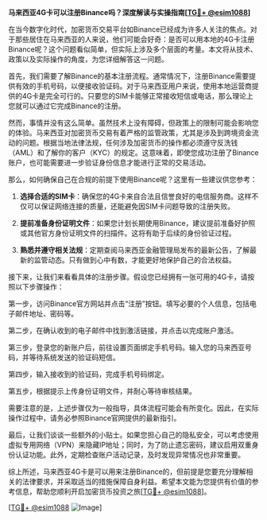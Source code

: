 **马来西亚4G卡可以注册Binance吗？深度解读与实操指南[[TG💪+ @esim1088](https://t.me/s/esim1088)]**

在当今数字化时代，加密货币交易平台如Binance已经成为许多人关注的焦点。对于那些居住在马来西亚的人来说，他们可能会好奇：是否可以用本地的4G卡注册Binance呢？这个问题看似简单，但实际上涉及多个层面的考量。本文将从技术、政策以及实际操作的角度，为您详细解答这一问题。

首先，我们需要了解Binance的基本注册流程。通常情况下，注册Binance需要提供有效的手机号码，以便接收验证码。对于马来西亚用户来说，使用本地运营商提供的4G卡是完全可行的。只要您的SIM卡能够正常接收短信或电话，那么理论上您就可以通过它完成Binance的注册。

然而，事情并没有这么简单。虽然技术上没有障碍，但政策上的限制可能会影响您的体验。马来西亚对加密货币交易有着严格的监管政策，尤其是涉及到跨境资金流动的问题。根据当地法律法规，任何涉及加密货币的操作都必须遵守反洗钱（AML）和了解你的客户（KYC）的规定。这意味着，即使您成功注册了Binance账户，也可能需要进一步验证身份信息才能进行正常的交易活动。

那么，如何确保自己在合规的前提下使用Binance呢？这里有一些建议供您参考：

1. **选择合适的SIM卡**：确保您的4G卡来自合法且信誉良好的电信服务商。这样不仅可以保证网络连接的质量，还能避免因SIM卡问题导致的注册失败。

2. **提前准备身份证明文件**：如果您计划长期使用Binance，建议提前准备好护照或其他官方身份证明文件的扫描件。这将有助于后续的身份验证过程。

3. **熟悉并遵守相关法规**：定期查阅马来西亚金融管理局发布的最新公告，了解最新的监管动态。只有做到心中有数，才能更好地保护自己的合法权益。

接下来，让我们来看看具体的注册步骤。假设您已经拥有一张可用的4G卡，请按照以下步骤操作：

第一步，访问Binance官方网站并点击“注册”按钮。填写必要的个人信息，包括电子邮件地址、密码等。

第二步，在确认收到的电子邮件中找到激活链接，并点击以完成账户激活。

第三步，登录您的新账户后，前往设置页面绑定手机号码。输入您的马来西亚号码，并等待系统发送的验证码短信。

第四步，输入接收到的验证码，完成手机号码绑定。

第五步，根据提示上传身份证明文件，并耐心等待审核结果。

需要注意的是，上述步骤仅为一般指导，具体流程可能会有所变化。因此，在实际操作过程中，请务必参照Binance官网提供的最新指引。

最后，让我们谈谈一些额外的小贴士。如果您担心自己的隐私安全，可以考虑使用虚拟专用网络（VPN）来隐藏IP地址；同时，为了防止遗忘密码，建议启用双重身份认证功能。此外，定期检查账户活动记录，及时发现异常情况也非常重要。

综上所述，马来西亚4G卡是可以用来注册Binance的，但前提是您要充分理解相关的法律要求，并采取适当的措施保障自身利益。希望本文能为您提供有价值的参考信息，帮助您顺利开启加密货币投资之旅[[TG💪+ @esim1088](https://t.me/s/esim1088)]。

[[TG💪+ @esim1088](https://t.me/s/esim1088) ![Image](https://i.postimg.cc/4NQfJmqS/Snipaste-2025-05-13-00-14-12.png)]